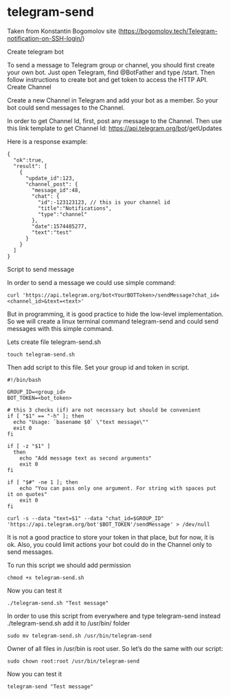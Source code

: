 # telegram-send
Taken from Konstantin Bogomolov site (https://bogomolov.tech/Telegram-notification-on-SSH-login/) 

Create telegram bot

To send a message to Telegram group or channel, you should first create your own bot. Just open Telegram, find @BotFather and type /start. Then follow instructions to create bot and get token to access the HTTP API.
Create Channel

Create a new Channel in Telegram and add your bot as a member. So your bot could send messages to the Channel.

In order to get Channel Id, first, post any message to the Channel. Then use this link template to get Channel Id:
https://api.telegram.org/bot<YourBOTToken>/getUpdates

Here is a response example:
```
{
  "ok":true,
  "result": [
    {
      "update_id":123,
      "channel_post": {
        "message_id":48,
        "chat": {
          "id":-123123123, // this is your channel id
          "title":"Notifications",
          "type":"channel"
        },
        "date":1574485277,
        "text":"test"
      }
    }
  ]
}
```

Script to send message

In order to send a message we could use simple command:
```
curl 'https://api.telegram.org/bot<YourBOTToken>/sendMessage?chat_id=<channel_id>&text=<text>'
```

But in programming, it is good practice to hide the low-level implementation. So we will create a linux terminal command telegram-send and could send messages with this simple command.

Lets create file telegram-send.sh
```
touch telegram-send.sh
```

Then add script to this file. Set your group id and token in script.
```
#!/bin/bash
    
GROUP_ID=<group_id>
BOT_TOKEN=<bot_token>

# this 3 checks (if) are not necessary but should be convenient
if [ "$1" == "-h" ]; then
  echo "Usage: `basename $0` \"text message\""
  exit 0
fi

if [ -z "$1" ]
  then
    echo "Add message text as second arguments"
    exit 0
fi

if [ "$#" -ne 1 ]; then
    echo "You can pass only one argument. For string with spaces put it on quotes"
    exit 0
fi

curl -s --data "text=$1" --data "chat_id=$GROUP_ID" 'https://api.telegram.org/bot'$BOT_TOKEN'/sendMessage' > /dev/null
```

It is not a good practice to store your token in that place, but for now, it is ok. Also, you could limit actions your bot could do in the Channel only to send messages.

To run this script we should add permission
```
chmod +x telegram-send.sh
```

Now you can test it
```
./telegram-send.sh "Test message"
```

In order to use this script from everywhere and type telegram-send instead ./telegram-send.sh add it to /usr/bin/ folder
```
sudo mv telegram-send.sh /usr/bin/telegram-send
```

Owner of all files in /usr/bin is root user. So let’s do the same with our script:
```
sudo chown root:root /usr/bin/telegram-send
```

Now you can test it
```
telegram-send "Test message"
```














